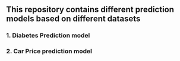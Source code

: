 ## This repository contains different prediction models based on different datasets
### 1. Diabetes Prediction model
### 2. Car Price prediction model
